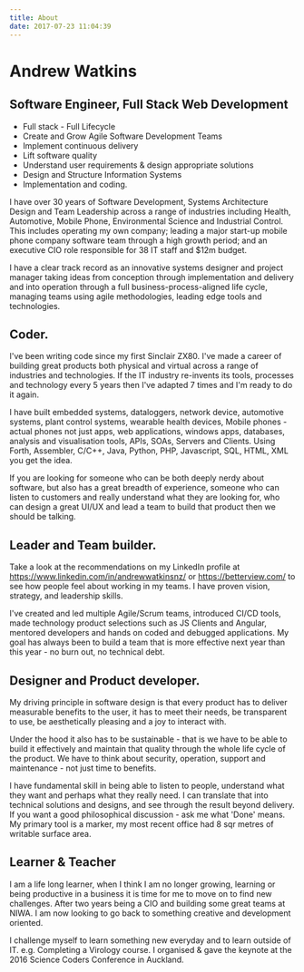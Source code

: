 ```yaml
---
title: About
date: 2017-07-23 11:04:39
---
```

# Andrew Watkins 
## Software Engineer, Full Stack Web Development

* Full stack - Full Lifecycle
* Create and Grow Agile Software Development Teams
* Implement continuous delivery
* Lift software quality
* Understand user requirements & design appropriate solutions
* Design and Structure Information Systems
* Implementation and coding.

I have over 30 years of Software Development, Systems Architecture Design and Team Leadership across a range of industries including Health, Automotive, Mobile Phone, Environmental Science and Industrial Control. This includes operating my own company; leading a major start-up mobile phone company software team through a high growth period; and an executive CIO role responsible for 38 IT staff and $12m budget.

I have a clear track record as an innovative systems designer and project manager taking ideas from conception through implementation and delivery and into operation through a full business-process-aligned life cycle, managing teams using agile methodologies, leading edge tools and technologies.

## Coder.
I've been writing code since my first Sinclair ZX80. I've made a career of building great products both physical and virtual across a range of industries and technologies. If the IT industry re-invents its tools, processes and technology every 5 years then I've adapted 7 times and I'm ready to do it again.

I have built embedded systems, dataloggers, network device, automotive systems, plant control systems, wearable health devices, Mobile phones - actual phones not just apps, web applications, windows apps, databases, analysis and visualisation tools, APIs, SOAs, Servers and Clients. Using Forth, Assembler, C/C++, Java, Python, PHP, Javascript, SQL, HTML, XML you get the idea.

If you are looking for someone who can be both deeply nerdy about software, but also has a great breadth of experience, someone who can listen to customers and really understand what they are looking for, who can design a great UI/UX and lead a team to build that product then we should be talking.

## Leader and Team builder.
Take a look at the recommendations on my LinkedIn profile at https://www.linkedin.com/in/andrewwatkinsnz/ or https://betterview.com/ to see how people feel about working in my teams. I have proven vision, strategy, and leadership skills.

I've created and led multiple Agile/Scrum teams, introduced CI/CD tools, made technology product selections such as JS Clients and Angular, mentored developers and hands on coded and debugged applications. My goal has always been to build a team that is more effective next year than this year - no burn out, no technical debt.

## Designer and Product developer.
My driving principle in software design is that every product has to deliver measurable benefits to the user, it has to meet their needs, be transparent to use, be aesthetically pleasing and a joy to interact with.

Under the hood it also has to be sustainable - that is we have to be able to build it effectively and maintain that quality through the whole life cycle of the product. We have to think about security, operation, support and maintenance - not just time to benefits.

I have fundamental skill in being able to listen to people, understand what they want and perhaps what they really need. I can translate that into technical solutions and designs, and see through the result beyond delivery. If you want a good philosophical discussion - ask me what 'Done' means. My primary tool is a marker, my most recent office had 8 sqr metres of writable surface area.

## Learner & Teacher
I am a life long learner, when I think I am no longer growing, learning or being productive in a business it is time for me to move on to find new challenges. After two years being a CIO and building some great teams at NIWA. I am now looking to go back to something creative and development oriented.

I challenge myself to learn something new everyday and to learn outside of IT. e.g. Completing a Virology course. I organised & gave the keynote at the 2016 Science Coders Conference in Auckland.
